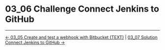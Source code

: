 # 03_06 Challenge Connect Jenkins to GitHub

<!-- FooterStart -->
---
[← 03_05 Create and test a webhook with Bitbucket (TEXT)](../03_05_create__test_a_webhook_with_bitbucket_text/README.md) | [03_07 Solution Connect Jenkins to GitHub →](../03_07_solution_connect_jenkins_to_github/README.md)
<!-- FooterEnd -->
